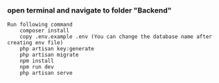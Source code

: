 ### open terminal and navigate to folder "Backend"
    Run following command
        composer install
        copy .env.example .env (You can change the database name after creating env file)
        php artisan key:generate
        php artisan migrate
        npm install
        npm run dev
        php artisan serve
